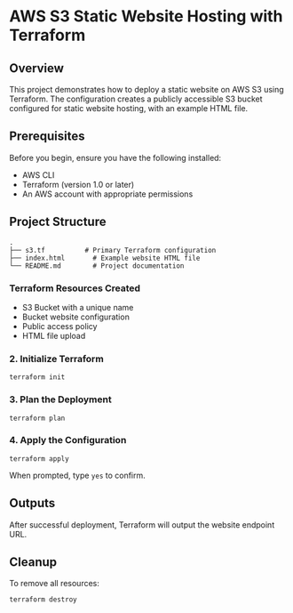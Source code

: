 # AWS S3 Static Website Hosting with Terraform

## Overview

This project demonstrates how to deploy a static website on AWS S3 using Terraform. The configuration creates a publicly accessible S3 bucket configured for static website hosting, with an example HTML file.

## Prerequisites

Before you begin, ensure you have the following installed:

- AWS CLI
- Terraform (version 1.0 or later)
- An AWS account with appropriate permissions

## Project Structure

```
.
├── s3.tf          # Primary Terraform configuration
├── index.html       # Example website HTML file
└── README.md        # Project documentation
```

### Terraform Resources Created

- S3 Bucket with a unique name
- Bucket website configuration
- Public access policy
- HTML file upload


### 2. Initialize Terraform

```
terraform init
```

### 3. Plan the Deployment

```
terraform plan
```

### 4. Apply the Configuration

```
terraform apply
```

When prompted, type `yes` to confirm.

## Outputs

After successful deployment, Terraform will output the website endpoint URL.

## Cleanup

To remove all resources:

```
terraform destroy
```
